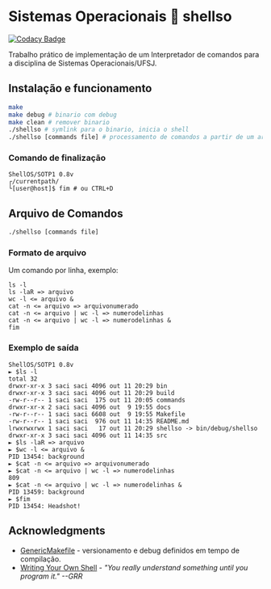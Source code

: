 # Sistemas Operacionais :shell: shellso
[![Codacy Badge](https://api.codacy.com/project/badge/Grade/6a0df7209849450b89c159d31af6315b)](https://www.codacy.com/manual/Durfan/ufsj-shellso?utm_source=github.com&amp;utm_medium=referral&amp;utm_content=Durfan/ufsj-shellso&amp;utm_campaign=Badge_Grade)

Trabalho prático de implementação de um Interpretador de comandos para a disciplina de Sistemas Operacionais/UFSJ.

## Instalação e funcionamento

``` bash
make
make debug # binario com debug
make clean # remover binario
./shellso # symlink para o binario, inicia o shell
./shellso [commands file] # processamento de comandos a partir de um arquivo
```

### Comando de finalização

``` console
ShellOS/SOTP1 0.8v
┌/currentpath/
└[user@host]$ fim # ou CTRL+D
```

## Arquivo de Comandos

``` bash
./shellso [commands file]
```
### Formato de arquivo

Um comando por linha, exemplo:

``` text
ls -l
ls -laR => arquivo
wc -l <= arquivo &
cat -n <= arquivo => arquivonumerado
cat -n <= arquivo | wc -l => numerodelinhas
cat -n <= arquivo | wc -l => numerodelinhas &
fim
```

### Exemplo de saída

```console
ShellOS/SOTP1 0.8v
► $ls -l
total 32
drwxr-xr-x 3 saci saci 4096 out 11 20:29 bin
drwxr-xr-x 3 saci saci 4096 out 11 20:29 build
-rw-r--r-- 1 saci saci  175 out 11 20:05 commands
drwxr-xr-x 2 saci saci 4096 out  9 19:55 docs
-rw-r--r-- 1 saci saci 6608 out  9 19:55 Makefile
-rw-r--r-- 1 saci saci  976 out 11 14:35 README.md
lrwxrwxrwx 1 saci saci   17 out 11 20:29 shellso -> bin/debug/shellso
drwxr-xr-x 3 saci saci 4096 out 11 14:35 src
► $ls -laR => arquivo
► $wc -l <= arquivo &
PID 13454: background
► $cat -n <= arquivo => arquivonumerado
► $cat -n <= arquivo | wc -l => numerodelinhas
809
► $cat -n <= arquivo | wc -l => numerodelinhas &
PID 13459: background
► $fim
PID 13454: Headshot!
```

## Acknowledgments

*  [GenericMakefile](https://github.com/mbcrawfo/GenericMakefile) - versionamento e debug definidos em tempo de compilação.
*  [Writing Your Own Shell](https://www.cs.purdue.edu/homes/grr/SystemsProgrammingBook/Book/Chapter5-WritingYourOwnShell.pdf) - *"You really understand something until you program it." --GRR*
